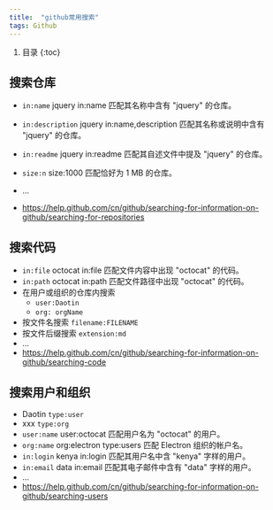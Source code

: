 ```yaml
---
title:  "github常用搜索"
tags: Github
---
```


1. 目录
{:toc}

## 搜索仓库

- `in:name`	jquery in:name 匹配其名称中含有 "jquery" 的仓库。
- `in:description`	jquery in:name,description 匹配其名称或说明中含有 "jquery" 的仓库。
- `in:readme`	jquery in:readme 匹配其自述文件中提及 "jquery" 的仓库。

- `size:n`	size:1000 匹配恰好为 1 MB 的仓库。
- ...
- https://help.github.com/cn/github/searching-for-information-on-github/searching-for-repositories

<!--more-->

## 搜索代码

- `in:file`	octocat in:file 匹配文件内容中出现 "octocat" 的代码。
- `in:path`	octocat in:path 匹配文件路径中出现 "octocat" 的代码。
- 在用户或组织的仓库内搜索
  - `user:Daotin`
  - `org: orgName`
- 按文件名搜索  `filename:FILENAME`
- 按文件后缀搜索  `extension:md`
- ...
- https://help.github.com/cn/github/searching-for-information-on-github/searching-code





## 搜索用户和组织

- Daotin `type:user`
- xxx `type:org`
- `user:name`	user:octocat 匹配用户名为 "octocat" 的用户。
- `org:name`	org:electron type:users 匹配 Electron 组织的帐户名。
- `in:login`	kenya in:login 匹配其用户名中含 "kenya" 字样的用户。
- `in:email`	data in:email 匹配其电子邮件中含有 "data" 字样的用户。
- ...
- https://help.github.com/cn/github/searching-for-information-on-github/searching-users